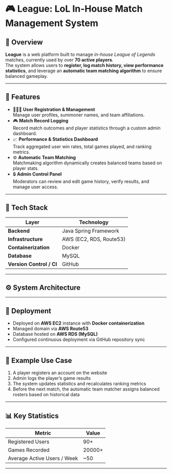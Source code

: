 # 🎮 League: LoL In-House Match Management System

## 📘 Overview
**League** is a web platform built to manage *in-house League of Legends* matches, currently used by over **70 active players**.  
The system allows users to **register, log match history, view performance statistics**, and leverage an **automatic team matching algorithm** to ensure balanced gameplay.

---

## 🧩 Features
- 🧑‍🤝‍🧑 **User Registration & Management**  
  Manage user profiles, summoner names, and team affiliations.
- 🎮 **Match Record Logging**  
  Record match outcomes and player statistics through a custom admin dashboard.
- 📈 **Performance & Statistics Dashboard**  
  Track aggregated user win rates, total games played, and ranking metrics.
- ⚙️ **Automatic Team Matching**  
  Matchmaking algorithm dynamically creates balanced teams based on player stats.
- 🔒 **Admin Control Panel**  
  Moderators can review and edit game history, verify results, and manage user access.

---

## 🧱 Tech Stack
| Layer | Technology |
|--------|-------------|
| **Backend** | Java Spring Framework |
| **Infrastructure** | AWS (EC2, RDS, Route53) |
| **Containerization** | Docker |
| **Database** | MySQL |
| **Version Control / CI** | GitHub |

---

## ⚙️ System Architecture

---

## 🚀 Deployment
- Deployed on **AWS EC2** instance with **Docker containerization**
- Managed domain via **AWS Route53**
- Database hosted on **AWS RDS (MySQL)**  
- Configured continuous deployment via GitHub repository sync

---

## 🧮 Example Use Case
1. A player registers an account on the website  
2. Admin logs the player’s game results  
3. The system updates statistics and recalculates ranking metrics  
4. Before the next match, the automatic team matcher assigns balanced rosters based on historical data

---

## 📊 Key Statistics
| Metric | Value |
|---------|--------|
| Registered Users | 90+ |
| Games Recorded | 20000+ |
| Average Active Users / Week | ~50 |

---
